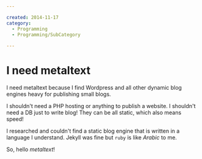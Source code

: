 ```yaml
---

created: 2014-11-17
category:
  - Programming
  - Programming/SubCategory
  
---
```

# I need metaltext

I need metaltext because I find Wordpress and all other dynamic blog engines heavy for publishing small blogs.

I shouldn't need a PHP hosting or anything to publish a website. I shouldn't need a DB just to write blog! They can be all static, which also means speed!

I researched and couldn't find a static blog engine that is written in a language I understand. Jekyll was fine but `ruby` is like _Arabic_ to me.

So, hello *metaltext*!
